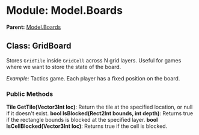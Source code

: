 # Module: Model.Boards

**Parent:** [Model.Boards](boards.md)

## Class: GridBoard

Stores `GridTile` inside `GridCell` across N grid layers. Useful for games where we want to store the state of the board.

_Example:_ Tactics game. Each player has a fixed position on the board.

### Public Methods

**Tile GetTile(Vector3Int loc)**: Return the tile at the specified location, or null if it doesn't exist.
**bool IsBlocked(Rect2Int bounds, int depth)**: Returns true if the rectangle bounds is blocked at the specified layer.
**bool IsCellBlocked(Vector3Int loc)**: Returns true if the cell is blocked.

